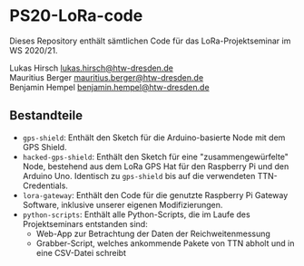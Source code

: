 # PS20-LoRa-code

Dieses Repository enthält sämtlichen Code für das LoRa-Projektseminar im WS 2020/21.

Lukas Hirsch <lukas.hirsch@htw-dresden.de> \
Mauritius Berger <mauritius.berger@htw-dresden.de> \
Benjamin Hempel <benjamin.hempel@htw-dresden.de>

## Bestandteile

* `gps-shield`: Enthält den Sketch für die Arduino-basierte Node mit dem GPS Shield.
* `hacked-gps-shield`: Enthält den Sketch für eine "zusammengewürfelte" Node, bestehend aus dem LoRa GPS Hat für den Raspberry Pi und den Arduino Uno. Identisch zu `gps-shield` bis auf die verwendeten TTN-Credentials.
* `lora-gateway`: Enthält den Code für die genutzte Raspberry Pi Gateway Software, inklusive unserer eigenen Modifizierungen.
* `python-scripts`: Enthält alle Python-Scripts, die im Laufe des Projektseminars entstanden sind:
  * Web-App zur Betrachtung der Daten der Reichweitenmessung
  * Grabber-Script, welches ankommende Pakete von TTN abholt und in eine CSV-Datei schreibt
